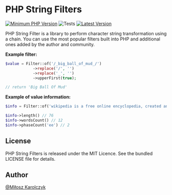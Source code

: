 # PHP String Filters
[![Minimum PHP Version](https://img.shields.io/badge/php-%3E%3D%207.4-8892BF.svg)](https://php.net/)
![Tests](https://github.com/php-filter/string-filter/workflows/Testing/badge.svg?=1.x)
[![Latest Version](https://img.shields.io/github/tag/php-filter/string-filter.svg)](https://github.com/php-filter/string-filter/releases)

PHP String Filter is a library to perform character string transformation using a chain. You can use the most popular filters built into PHP and additional ones added by the author and community.

**Example filter:**

```php
$value = Filter::of('/_big_ball_of_mud_/')
            ->replace('/', '')
            ->replace('_', '')
            ->upperFirst(true);

// return 'Big Ball Of Mud'
```

**Example of value information:**

```php
$info = Filter::of('wikipedia is a free online encyclopedia, created and edited by by volunteers')->info();

$info->length() // 76
$info->wordsCount() // 12
$info->phaseCount('ee') // 2
```

## License

PHP String Filters is released under the MIT Licence. See the bundled LICENSE file for details.

## Author

[@Miłosz Karolczyk](https://www.linkedin.com/in/milosz-karolczyk/)
